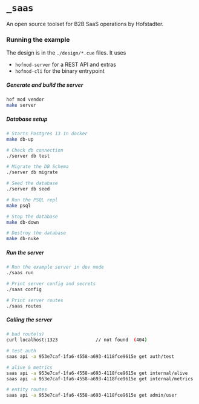 # `_saas`

An open source toolset for B2B SaaS operations by Hofstadter.

### Running the example

The design is in the `./design/*.cue` files.
It uses

- `hofmod-server` for a REST API and extras
- `hofmod-cli` for the binary entrypoint

##### Generate and build the server

```sh
hof mod vendor
make server
```

##### Database setup

```sh
# Starts Postgres 13 in docker
make db-up

# Check db connection
./server db test

# Migrate the DB Schema
./server db migrate

# Seed the database
./server db seed

# Run the PSQL repl
make psql

# Stop the database
make db-down

# Destroy the database
make db-nuke
```

##### Run the server

```sh
# Run the example server in dev mode
./saas run

# Print server config and secrets
./saas config

# Print server routes
./saas routes
```

##### Calling the server

```sh
# bad route(s)
curl localhost:1323              // not found  (404)

# test auth
saas api -a 953e7caf-1fa6-4558-a693-4118fce9615e get auth/test

# alive & metrics
saas api -a 953e7caf-1fa6-4558-a693-4118fce9615e get internal/alive
saas api -a 953e7caf-1fa6-4558-a693-4118fce9615e get internal/metrics

# entity routes
saas api -a 953e7caf-1fa6-4558-a693-4118fce9615e get admin/user
```

